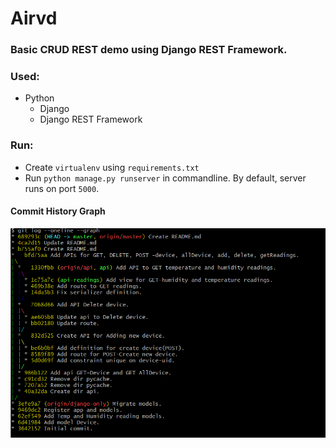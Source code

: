 # Airvd
### Basic CRUD REST demo using Django REST Framework.


### Used:
- Python
    - Django
    - Django REST Framework
    
### Run:
- Create `virtualenv` using `requirements.txt`
- Run `python manage.py runserver` in commandline. By default, server runs on port `5000`.


#### Commit History Graph
![commit_history](https://github.com/alpha74/airvd/blob/master/FORREADME/img/commit_history.png)
